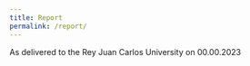 ```yaml
---
title: Report
permalink: /report/
---
```


As delivered to the Rey Juan Carlos University on 00.00.2023

<object data="../assets/pdf/tfg_giaa_memoria.pdf" width="1600" height="2100" type='application/pdf'></object>